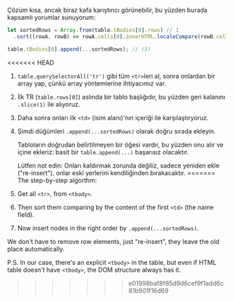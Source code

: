 Çözüm kısa, ancak biraz kafa karıştırıcı görünebilir, bu yüzden burada kapsamlı yorumlar sunuyorum:

```js
let sortedRows = Array.from(table.tBodies[0].rows) // 1
  .sort((rowA, rowB) => rowA.cells[0].innerHTML.localeCompare(rowB.cells[0].innerHTML));

table.tBodies[0].append(...sortedRows); // (3)
```

<<<<<<< HEAD
1. `table.querySelectorAll('tr')` gibi tüm `<tr>`leri al, sonra onlardan bir array yap,  çünkü array yöntemlerine ihtiyacımız var.
2. İlk TR (`table.rows[0]`) aslında bir tablo başlığıdır, bu yüzden geri kalanını `.slice(1)` ile alıyoruz.
3. Daha sonra onları ilk `<td>` (isim alanı)'nın içeriği ile karşılaştıryoruz.
4. Şimdi düğümleri `.append(...sortedRows)` olarak doğru sırada ekleyin.

    Tabloların doğrudan belirtilmeyen bir <tbody> öğesi vardır, bu yüzden onu alır ve içine ekleriz: basit bir `table.append(...)` başarısız olacaktır.
  
    Lütfen not edin: Onları kaldırmak zorunda değiliz, sadece yeniden ekle ("re-insert"), onlar eski yerlerini kendiliğinden bırakacaktır.
=======
The step-by-step algorthm:

1. Get all `<tr>`, from `<tbody>`.
2. Then sort them comparing by the content of the first `<td>` (the name field).
3. Now insert nodes in the right order by `.append(...sortedRows)`.

We don't have to remove row elements, just "re-insert", they leave the old place automatically.

P.S. In our case, there's an explicit `<tbody>` in the table, but even if HTML table doesn't have `<tbody>`, the DOM structure always has it.
>>>>>>> e01998baf8f85d9d6cef9f1add6c81b901f16d69
